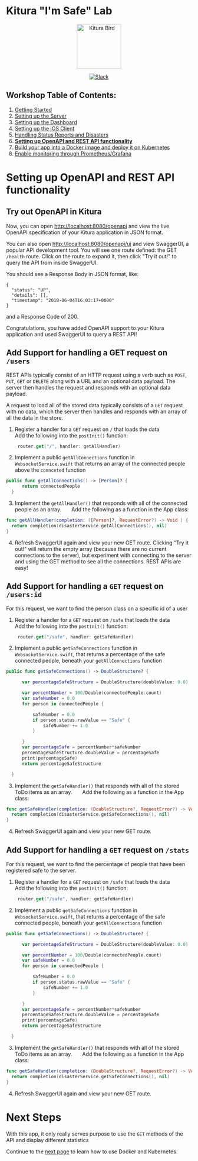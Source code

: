 # Kitura "I'm Safe" Lab

<p align="center">
<img src="https://www.ibm.com/cloud-computing/bluemix/sites/default/files/assets/page/catalog-swift.svg" width="120" alt="Kitura Bird">
</p>

<p align="center">
<a href= "http://swift-at-ibm-slack.mybluemix.net/">
    <img src="http://swift-at-ibm-slack.mybluemix.net/badge.svg"  alt="Slack">
</a>
</p>

## Workshop Table of Contents:

1. [Getting Started](https://github.com/dokun1/kitua-safe-lab/blob/master/README.md)
2. [Setting up the Server](https://github.com/dokun1/kitua-safe-lab/blob/master/ServerSetUp.md)
3. [Setting up the Dashboard](https://github.com/dokun1/kitua-safe-lab/blob/master/DashboardSetUp.md)
4. [Setting up the iOS Client](https://github.com/dokun1/kitua-safe-lab/blob/master/iOSSetUp.md)
5. [Handling Status Reports and Disasters](https://github.com/dokun1/kitua-safe-lab/blob/master/StatusReportsAndDisasters.md)
6. **[Setting up OpenAPI and REST API functionality](https://github.com/dokun1/kitua-safe-lab/blob/master/OpenAndRESTAPI.md)**
7. [Build your app into a Docker image and deploy it on Kubernetes](https://github.com/dokun1/kitua-safe-lab/blob/master/DockerAndKubernetes.md)
8. [Enable monitoring through Prometheus/Grafana](https://github.com/dokun1/kitua-safe-lab/blob/master/PrometheusAndGrafana.md)

# Setting up OpenAPI and REST API functionality

## Try out OpenAPI in Kitura

Now, you can open [http://localhost:8080/openapi](http://localhost:8080/openapi) and view the live OpenAPI specification of your Kitura application in JSON format.

You can also open [http://localhost:8080/openapi/ui](http://localhost:8080/openapi/ui) and view SwaggerUI, a popular API development tool. You will see one route defined: the GET `/health` route. Click on the route to expand it, then click "Try it out!" to query the API from inside SwaggerUI.

You should see a Response Body in JSON format, like:

```
{
  "status": "UP",
  "details": [],
  "timestamp": "2018-06-04T16:03:17+0000"
}
```

and a Response Code of 200.

Congratulations, you have added OpenAPI support to your Kitura application and used SwaggerUI to query a REST API!

## Add Support for handling a GET request on `/users`

REST APIs typically consist of an HTTP request using a verb such as `POST`, `PUT`, `GET` or `DELETE` along with a URL and an optional data payload. The server then handles the request and responds with an optional data payload.

A request to load all of the stored data typically consists of a `GET` request with no data, which the server then handles and responds with an array of all the data in the store.

1. Register a handler for a `GET` request on `/` that loads the data  
   Add the following into the `postInit()` function:  
   ```swift
	router.get("/", handler: getAllHandler)
   ```
2. Implement a public `getAllConnections` function in `WebsocketService.swift` that returns an array of the connected people above the `connceted` function

  ```swift
  public func getAllConnections() -> [Person]? {
        return connectedPeople
    }
  ```
3.  Implement the `getAllHandler()` that responds with all of the connected people as an array.      
   Add the following as a function in the App class:

  ```swift
  func getAllHandler(completion: ([Person]?, RequestError?) -> Void ) {
    return completion(disasterService.getAllConnections(), nil)
  }
  ```
4. Refresh SwaggerUI again and view your new GET route. Clicking "Try it out!" will return the empty array (because there are no current connections to the server), but experiment with connecting to the server and using the GET method to see all the connections. REST APIs are easy!

## Add Support for handling a `GET` request on `/users:id`

For this request, we want to find the person class on a specific id of a user

1. Register a handler for a `GET` request on `/safe` that loads the data  
   Add the following into the `postInit()` function:  
   ```swift
	router.get("/safe", handler: getSafeHandler)
   ```
2. Implement a public `getSafeConnections` function in `WebsocketService.swift`, that returns a percentage of the safe connected people, beneath your `getAllConnections` function

  ```swift
  public func getSafeConnections() -> DoubleStructure? {

        var percentageSafeStructure = DoubleStructure(doubleValue: 0.0)

        var percentNumber = 100/Double(connectedPeople.count)
        var safeNumber = 0.0
        for person in connectedPeople {

            safeNumber = 0.0
            if person.status.rawValue == "Safe" {
                safeNumber += 1.0
            }

        }
        var percentageSafe = percentNumber*safeNumber
        percentageSafeStructure.doubleValue = percentageSafe
        print(percentageSafe)
        return percentageSafeStructure

    }
  ```
3.  Implement the `getSafeHandler()` that responds with all of the stored ToDo items as an array.      
   Add the following as a function in the App class:

  ```swift
  func getSafeHandler(completion: (DoubleStructure?, RequestError?) -> Void ) {
    return completion(disasterService.getSafeConnections(), nil)
  }
  ```
4. Refresh SwaggerUI again and view your new GET route.

## Add Support for handling a `GET` request on `/stats`

For this request, we want to find the percentage of people that have been registered safe to the server.

1. Register a handler for a `GET` request on `/safe` that loads the data  
   Add the following into the `postInit()` function:  
   ```swift
	router.get("/safe", handler: getSafeHandler)
   ```
2. Implement a public `getSafeConnections` function in `WebsocketService.swift`, that returns a percentage of the safe connected people, beneath your `getAllConnections` function

  ```swift
  public func getSafeConnections() -> DoubleStructure? {

        var percentageSafeStructure = DoubleStructure(doubleValue: 0.0)

        var percentNumber = 100/Double(connectedPeople.count)
        var safeNumber = 0.0
        for person in connectedPeople {

            safeNumber = 0.0
            if person.status.rawValue == "Safe" {
                safeNumber += 1.0
            }

        }
        var percentageSafe = percentNumber*safeNumber
        percentageSafeStructure.doubleValue = percentageSafe
        print(percentageSafe)
        return percentageSafeStructure

    }
  ```
3.  Implement the `getSafeHandler()` that responds with all of the stored ToDo items as an array.      
   Add the following as a function in the App class:

  ```swift
  func getSafeHandler(completion: (DoubleStructure?, RequestError?) -> Void ) {
    return completion(disasterService.getSafeConnections(), nil)
  }
  ```
4. Refresh SwaggerUI again and view your new GET route.

# Next Steps

With this app, it only really serves purpose to use the `GET` methods of the API and display different statistics

Continue to the [next page](https://github.com/dokun1/kitua-safe-lab/blob/master/DockerAndKubernetes.md) to learn how to use Docker and Kubernetes.

